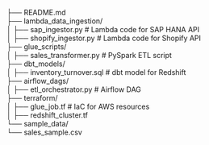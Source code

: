 ├── README.md  
├── lambda_data_ingestion/  
│   ├── sap_ingestor.py      # Lambda code for SAP HANA API  
│   ├── shopify_ingestor.py  # Lambda code for Shopify API  
├── glue_scripts/  
│   ├── sales_transformer.py # PySpark ETL script  
├── dbt_models/  
│   ├── inventory_turnover.sql  # dbt model for Redshift  
├── airflow_dags/  
│   ├── etl_orchestrator.py  # Airflow DAG  
├── terraform/  
│   ├── glue_job.tf          # IaC for AWS resources  
│   ├── redshift_cluster.tf  
└── sample_data/  
    └── sales_sample.csv  
